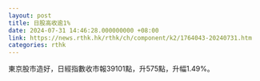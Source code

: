 ```yaml
---
layout: post
title: 日股高收逾1%
date: 2024-07-31 14:46:28.000000000 +08:00
link: https://news.rthk.hk/rthk/ch/component/k2/1764043-20240731.htm
categories: rthk
---
```


東京股市造好，日經指數收市報39101點，升575點，升幅1.49%。
